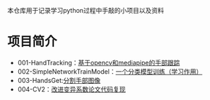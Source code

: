 本仓库用于记录学习python过程中手敲的小项目以及资料

# 项目简介

- 001-HandTracking：[基于opencv和mediapipe的手部跟踪](http://www.magic-knowledge.top/2023/11/12/%e5%9f%ba%e4%ba%8eopencv%e5%92%8cmediapipe%e7%9a%84%e6%89%8b%e9%83%a8%e8%b7%9f%e8%b8%aa%e5%b0%8f%e9%a1%b9%e7%9b%ae/)
- 002-SimpleNetworkTrainModel：[一个分类模型训练（学习作用）](http://www.magic-knowledge.top/2023/11/12/015pytorch%e5%85%a5%e9%97%a8-%e5%ae%8c%e6%95%b4%e7%9a%84%e8%ae%ad%e7%bb%83%e6%b5%81%e7%a8%8b/)
- 003-HandsGet:[分割手部图像](http://www.magic-knowledge.top/2023/11/24/%e5%88%86%e5%89%b2%e6%89%8b%e9%83%a8%e5%9b%be%e5%83%8f/)
- 004-CV2：[改进变异系数论文代码复现](https://journals.physiology.org/doi/abs/10.1152/jn.1996.75.5.1806)